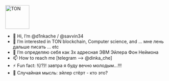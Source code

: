 <div>
  <img src="https://cryptologos.cc/logos/toncoin-ton-logo.svg?v=029" title="TON" **alt="TON" width="75" height="75"/>
</div>

- 👋 Hi, I’m @d1nkache / @savvin34
- 👀 I’m interested in TON blockchain, Сomputer science, and ... мне лень дальше писать ... etc
- 🌱 I’m определяю себя как 3х адресная ЭВМ Эйлера Фон Неймона
- 📫 How to reach me [telegram --> @dinka_che]
- ⚡ Fun fact: !(/?)! завтра я буду вечно молодым...!!!
- 💭 Случайная мысль: эйлер стёрт - кто это?


<!---
ProstoBorov01/ProstoBorov01 is a ✨ special ✨ repository because its `README.md` (this file) appears on your GitHub profile.
You can click the Preview link to take a look at your changes.
--->
